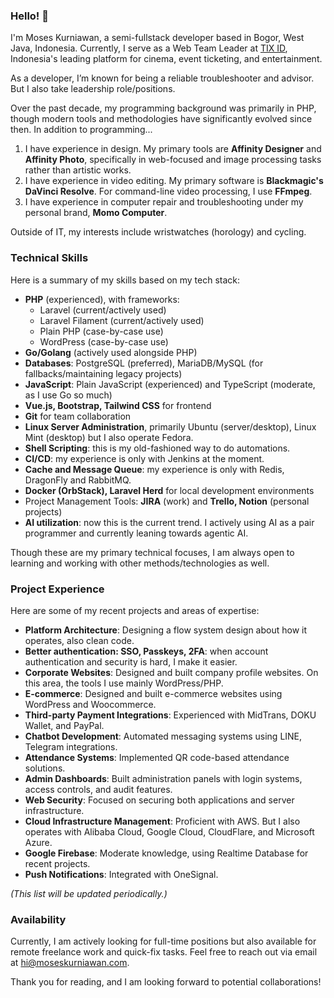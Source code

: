 ### Hello! 👋

I'm Moses Kurniawan, a semi-fullstack developer based in Bogor, West Java, Indonesia. Currently, I serve as a Web Team Leader at [TIX ID](https://www.tix.id), Indonesia's leading platform for cinema, event ticketing, and entertainment.

As a developer, I’m known for being a reliable troubleshooter and advisor. But I also take leadership role/positions. 

Over the past decade, my programming background was primarily in PHP, though modern tools and methodologies have significantly evolved since then. In addition to programming...

1) I have experience in design. My primary tools are **Affinity Designer** and **Affinity Photo**, specifically in web-focused and image processing tasks rather than artistic works.
2) I have experience in video editing. My primary software is **Blackmagic's DaVinci Resolve**. For command-line video processing, I use **FFmpeg**.
3) I have experience in computer repair and troubleshooting under my personal brand, **Momo Computer**. 

Outside of IT, my interests include wristwatches (horology) and cycling.

### Technical Skills

Here is a summary of my skills based on my tech stack:

- **PHP** (experienced), with frameworks:
  - Laravel (current/actively used)
  - Laravel Filament (current/actively used)
  - Plain PHP (case-by-case use)
  - WordPress (case-by-case use)
- **Go/Golang** (actively used alongside PHP)
- **Databases**: PostgreSQL (preferred), MariaDB/MySQL (for fallbacks/maintaining legacy projects)
- **JavaScript**: Plain JavaScript (experienced) and TypeScript (moderate, as I use Go so much)
- **Vue.js, Bootstrap, Tailwind CSS** for frontend
- **Git** for team collaboration
- **Linux Server Administration**, primarily Ubuntu (server/desktop), Linux Mint (desktop) but I also operate Fedora.
- **Shell Scripting**: this is my old-fashioned way to do automations.
- **CI/CD**: my experience is only with Jenkins at the moment.
- **Cache and Message Queue**: my experience is only with Redis, DragonFly and RabbitMQ.
- **Docker (OrbStack), Laravel Herd** for local development environments
- Project Management Tools: **JIRA** (work) and **Trello, Notion** (personal projects)
- **AI utilization**: now this is the current trend. I actively using AI as a pair programmer and currently leaning towards agentic AI.

Though these are my primary technical focuses, I am always open to learning and working with other methods/technologies as well.

### Project Experience

Here are some of my recent projects and areas of expertise:

- **Platform Architecture**: Designing a flow system design about how it operates, also clean code.
- **Better authentication: SSO, Passkeys, 2FA**: when account authentication and security is hard, I make it easier.
- **Corporate Websites**: Designed and built company profile websites. On this area, the tools I use mainly WordPress/PHP.
- **E-commerce**: Designed and built e-commerce websites using WordPress and Woocommerce.
- **Third-party Payment Integrations**: Experienced with MidTrans, DOKU Wallet, and PayPal.
- **Chatbot Development**: Automated messaging systems using LINE, Telegram integrations.
- **Attendance Systems**: Implemented QR code-based attendance solutions.
- **Admin Dashboards**: Built administration panels with login systems, access controls, and audit features.
- **Web Security**: Focused on securing both applications and server infrastructure.
- **Cloud Infrastructure Management**: Proficient with AWS. But I also operates with Alibaba Cloud, Google Cloud, CloudFlare, and Microsoft Azure.
- **Google Firebase**: Moderate knowledge, using Realtime Database for recent projects.
- **Push Notifications**: Integrated with OneSignal.

_(This list will be updated periodically.)_

### Availability

Currently, I am actively looking for full-time positions but also available for remote freelance work and quick-fix tasks. Feel free to reach out via email at [hi@moseskurniawan.com](mailto:hi@moseskurniawan.com). 

Thank you for reading, and I am looking forward to potential collaborations!
